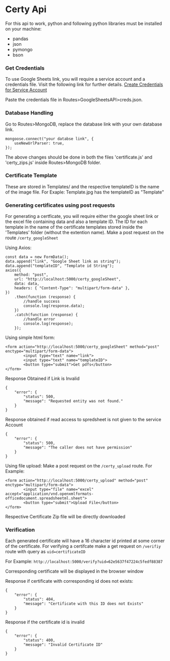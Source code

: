 # Certy Api
For this api to work, python and following python libraries must be installed on your machine:

-   pandas
-   json
-   pymongo
-   bson

### Get Credentials
To use Google Sheets link, you will require a service account and a credentials file. Visit the following link for further details.
[Create Credentials for Service Account](https://developers.google.com/workspace/guides/create-credentials#create_credentials_for_a_service_account)

Paste the credentials file in Routes>GoogleSheetsAPI>creds.json.

### Database Handling
Go to Routes>MongoDB, replace the database link with your own database link.

```
mongoose.connect("your databse link", {
    useNewUrlParser: true,
});
```

The above changes should be done in both the files 'certificate.js' and 'certy_zips.js' inside Routes>MongoDB folder.

### Certificate Template
These are stored in Templates/ and the respective templateID is the name of the image file.
For Exaple:
Template.jpg has the templateID as "Template"

### Generating certificates using post requests
For generating a certficate, you will require either the google sheet link or the excel file containing data and also a template ID. The ID for each template in the name of the certificate templates stored inside the 'Templates' folder (without the extention name).
Make a post request on the route `/certy_googleSheet`

Using Axios:

```
const data = new FormData();
data.append("link", "Google Sheet link as string");
data.append("templateID", "Template id String");
axios({
    method: "post",
    url: "http://localhost:5000/certy_googleSheet",
    data: data,
    headers: { "Content-Type": "multipart/form-data" },
})
    .then(function (response) {
        //handle success
        console.log(response.data);
    })
    .catch(function (response) {
        //handle error
        console.log(response);
    });
```

Using simple html form:

```
<form action="http://localhost:5000/certy_googleSheet" method="post" enctype="multipart/form-data">
        <input type="text" name="link">
        <input type="text" name="templateID">
        <button type="submit">Get pdfs</button>
</form>
```

Response Obtained if Link is Invalid

```
{
    "error": {
        "status": 500,
        "message": "Requested entity was not found."
    }
}
```

Response obtained if read access to spredsheet is not given to the service Account

```
{
    "error": {
        "status": 500,
        "message": "The caller does not have permission"
    }
}
```



Using file upload:
Make a post request on the `/certy_upload` route.
For Example:

```
<form action="http://localhost:5000/certy_upload" method="post" enctype="multipart/form-data">
        <input type="file" name="excel" accept="application/vnd.openxmlformats-officedocument.spreadsheetml.sheet">
        <button type="submit">Upload File</button>
</form>
```

Respective Certificate Zip file will be directly downloaded

### Verification
Each generated certificate will have a 16 character id printed at some corner of the certificate. For verifying a certifcate make a get request on `/verifiy` route with query as `uid=certificateID`

For Example:
`http://localhost:5000/verify?uid=62e5637f47224c5fedf88387`

Corresponding certificate will be displayed in the browser window

Response if certificate with corresponding id does not exists:

```
{
    "error": {
        "status": 404,
        "message": "Certificate with this ID does not Exists"
    }
}
```

Response if the certificate id is invalid

```
{
    "error": {
        "status": 400,
        "message": "Invalid Certificate ID"
    }
}
```
